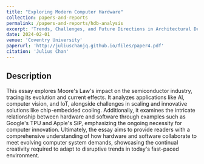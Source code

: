 ```yaml
---
title: "Exploring Modern Computer Hardware"
collection: papers-and-reports
permalink: /papers-and-reports/hdb-analysis
excerpt: 'Trends, Challenges, and Future Directions in Architectural Design'
date: 2024-02-01
venue: 'Coventry University'
paperurl: 'http://juliuschanjq.github.io/files/paper4.pdf'
citation: 'Julius Chan'
---
```


## Description
This essay explores Moore's Law's impact on the semiconductor industry, tracing its evolution and current effects. It analyzes applications like AI, computer vision, and IoT, alongside challenges in scaling and innovative solutions like chip-embedded cooling. Additionally, it examines the intricate relationship between hardware and software through examples such as Google's TPU and Apple's SiP, emphasizing the ongoing necessity for computer innovation. Ultimately, the essay aims to provide readers with a comprehensive understanding of how hardware and software collaborate to meet evolving computer system demands, showcasing the continual creativity required to adapt to disruptive trends in today's fast-paced environment.
